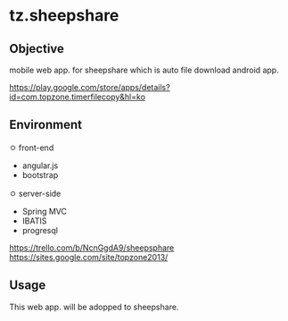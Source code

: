 tz.sheepshare
=============

## Objective

mobile web app. for sheepshare which is auto file download android app.

https://play.google.com/store/apps/details?id=com.topzone.timerfilecopy&hl=ko

## Environment

ㅇ front-end
  - angular.js
  - bootstrap
  
ㅇ server-side
  - Spring MVC
  - IBATIS
  - progresql

https://trello.com/b/NcnGgdA9/sheepsphare
https://sites.google.com/site/topzone2013/

## Usage

This web app. will be adopped to sheepshare.

